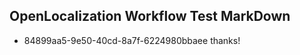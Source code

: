 ## OpenLocalization Workflow Test MarkDown
* 84899aa5-9e50-40cd-8a7f-6224980bbaee thanks!

<!--HONumber=Jul16_HO2-->


